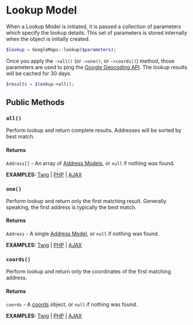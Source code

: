 # Lookup Model

When a Lookup Model is initiated, it is passed a collection of parameters which specify the lookup details. This set of parameters is stored internally when the object is initially created.

```php
$lookup = GoogleMaps::lookup($parameters);
```

Once you apply the `->all()` (or `->one()`, or `->coords()`) method, those parameters are used to ping the [Google Geocoding API](https://developers.google.com/maps/documentation/geocoding/intro#geocoding). The lookup results will be cached for 30 days.

```php
$results = $lookup->all();
```

## Public Methods

### `all()`

Perform lookup and return complete results. Addresses will be sorted by best match.

#### Returns

`Address[]` - An array of [Address Models](), or `null` if nothing was found.

**EXAMPLES:** [Twig](/geocoding/in-twig/#all) | [PHP](/geocoding/in-php/#all) | [AJAX](/geocoding/via-ajax/#all)

### `one()`

Perform lookup and return only the first matching result. Generally speaking, the first address is typically the best match.

#### Returns

`Address` - A single [Address Model](), or `null` if nothing was found.

**EXAMPLES:** [Twig](/geocoding/in-twig/#one) | [PHP](/geocoding/in-php/#one) | [AJAX](/geocoding/via-ajax/#one)

### `coords()`

Perform lookup and return only the coordinates of the first matching address.

#### Returns

`coords` - A [coords](/models/coordinates/) object, or `null` if nothing was found.

**EXAMPLES:** [Twig](/geocoding/in-twig/#coords) | [PHP](/geocoding/in-php/#coords) | [AJAX](/geocoding/via-ajax/#coords)
